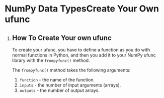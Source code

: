 # NumPy Data TypesCreate Your Own ufunc
<!DOCTYPE html>
<html>
<body>
    <ol>
        <li>
            <h2>How To Create Your own ufunc</h2>
            <p>To create your ufunc, you have to define a function as you do with normal functions in Python, and then you add it to your NumPy ufunc library with the <code>frompyfunc()</code> method.</p>
            <p>The <code>frompyfunc()</code> method takes the following arguments:</p>
            <ol>
                <li><code>function</code> - the name of the function.</li>
                <li><code>inputs</code> - the number of input arguments (arrays).</li>
                <li><code>outputs</code> -  the number of output arrays.</li>
            </ol>
        </li>
    </ol>
</body>
</html>